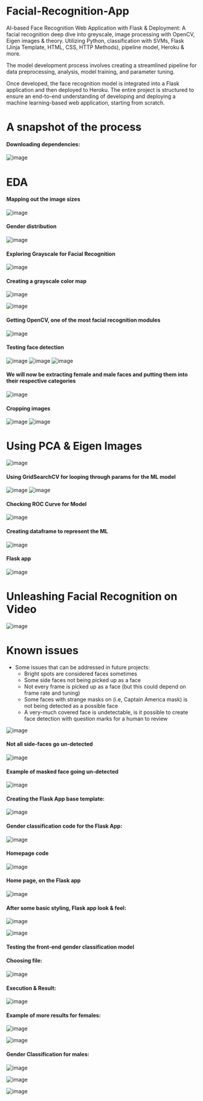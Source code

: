 # Facial-Recognition-App
AI-based Face Recognition Web Application with Flask &amp; Deployment: A facial recognition deep dive into greyscale, image processing with OpenCV, Eigen images &amp; theory. Utilizing Python, classification with SVMs, Flask (Jinja Template, HTML, CSS, HTTP Methods), pipeline model, Heroku &amp; more. 

The model development process involves creating a streamlined pipeline for data preprocessing, analysis, model training, and parameter tuning. 

Once developed, the face recognition model is integrated into a Flask application and then deployed to Heroku. The entire project is structured to ensure an end-to-end understanding of developing and deploying a machine learning-based web application, starting from scratch.

# A snapshot of the process 

#### Downloading dependencies: 
![image](https://github.com/MayCooper/Facial-Recognition-App/assets/82129870/cd147e4f-c137-4efe-98c8-3a26c29488e7)

# EDA
#### Mapping out the image sizes
![image](https://github.com/MayCooper/Facial-Recognition-App/assets/82129870/fcba1ab8-b09a-41da-a2f6-d6866d470bb5)

#### Gender distribution
![image](https://github.com/MayCooper/Facial-Recognition-App/assets/82129870/ae2a9b00-02d0-4cce-b653-909abe8ec680)

#### Exploring Grayscale for Facial Recognition
![image](https://github.com/MayCooper/Facial-Recognition-App/assets/82129870/f4595748-fd0d-426e-9a34-ced5db6c7e0a)

#### Creating a grayscale color map
![image](https://github.com/MayCooper/Facial-Recognition-App/assets/82129870/0e3dd4fa-95fa-46c5-a20a-2615f7366696)

![image](https://github.com/MayCooper/Facial-Recognition-App/assets/82129870/a53d1c32-c3ad-4671-bf20-73c766366f80)

####  Getting OpenCV, one of the most facial recognition modules
![image](https://github.com/MayCooper/Facial-Recognition-App/assets/82129870/67d8d20f-2d29-4108-949f-c4dbacffdd94)

#### Testing face detection
![image](https://github.com/MayCooper/Facial-Recognition-App/assets/82129870/43e80bea-6641-4554-a39c-ce6dd9c5d4fa)
![image](https://github.com/MayCooper/Facial-Recognition-App/assets/82129870/23389ac1-7470-4269-8495-19f15405308c)
![image](https://github.com/MayCooper/Facial-Recognition-App/assets/82129870/03acad35-25f0-484d-bdbb-521665619c70)

#### We will now be extracting female and male faces and putting them into their respective categories

![image](https://github.com/MayCooper/Facial-Recognition-App/assets/82129870/c2967730-3417-4a63-9f48-857c020780c7)

#### Cropping images
![image](https://github.com/MayCooper/Facial-Recognition-App/assets/82129870/9ad1960f-dda3-4837-b09f-2d58a3a50494)
![image](https://github.com/MayCooper/Facial-Recognition-App/assets/82129870/4264b43b-3528-48df-8649-8bf652a7f124)

# Using PCA & Eigen Images

![image](https://github.com/MayCooper/Facial-Recognition-App/assets/82129870/4e3aa470-8426-43fd-bc3d-9a36b4cf9538)

#### Using GridSearchCV for looping through params for the ML model
![image](https://github.com/MayCooper/Facial-Recognition-App/assets/82129870/e2a8ca66-f643-48d3-8744-39f686ad319e)
![image](https://github.com/MayCooper/Facial-Recognition-App/assets/82129870/bece8307-46c1-4cf1-a7c2-1c108065e158)

#### Checking ROC Curve for Model
![image](https://github.com/MayCooper/Facial-Recognition-App/assets/82129870/6b67e188-f23d-4307-85d0-e0b0bf130e1d)

#### Creating dataframe to represent the ML 
![image](https://github.com/MayCooper/Facial-Recognition-App/assets/82129870/d098e928-0461-4bab-9094-eba12078a4bc)

#### Flask app

![image](https://github.com/MayCooper/Facial-Recognition-App/assets/82129870/50dbc46a-f252-4755-8052-44a13931efbe)

# Unleashing Facial Recognition on Video

![image](https://github.com/MayCooper/Facial-Recognition-App/assets/82129870/e7781f76-f7a3-465c-ae5f-4cd284caed05)

# Known issues 
- Some issues that can be addressed in future projects:
  - Bright spots are considered faces sometimes
  - Some side faces not being picked up as a face 
  - Not every frame is picked up as a face (but this could depend on frame rate and tuning)
  - Some faces with strange masks on (i.e, Captain America mask) is not being detected as a possible face
  - A very-much covered face is undetectable, is it possible to create face detection with question marks for a human to review

![image](https://github.com/MayCooper/Facial-Recognition-App/assets/82129870/9508162f-9581-418e-84b4-3a1ada196a16)

#### Not all side-faces go un-detected

![image](https://github.com/MayCooper/Facial-Recognition-App/assets/82129870/4dc852f0-65f6-4100-9a49-a3fbb5c77e1f)


#### Example of masked face going un-detected
![image](https://github.com/MayCooper/Facial-Recognition-App/assets/82129870/44937e0a-b35a-4c8d-87ba-a94a15b4914d)

#### Creating the Flask App base template: 

![image](https://github.com/MayCooper/Facial-Recognition-App/assets/82129870/a9ed8e5a-4d59-47f5-974a-0000ad644179)

#### Gender classification code for the Flask App: 

![image](https://github.com/MayCooper/Facial-Recognition-App/assets/82129870/dcac4c9b-48f2-4a4e-956d-37f01871a020)


#### Homepage code

![image](https://github.com/MayCooper/Facial-Recognition-App/assets/82129870/6e7f7d85-b755-4e27-8e88-94b11d9966bd)


#### Home page, on the Flask app

![image](https://github.com/MayCooper/Facial-Recognition-App/assets/82129870/1492ebfe-1cbf-4325-983e-8606fb873a1a)


#### After some basic styling, Flask app look & feel:

![image](https://github.com/MayCooper/Facial-Recognition-App/assets/82129870/8336e3cc-e464-4056-9469-c82a7824e58d)


![image](https://github.com/MayCooper/Facial-Recognition-App/assets/82129870/721f53a2-b0f2-40fa-851d-d1f3a4a84010)


#### Testing the front-end gender classification model
#### Choosing file:
![image](https://github.com/MayCooper/Facial-Recognition-App/assets/82129870/7bab8f87-47e0-469d-bc3d-a4ab2d7166a9)


#### Execution & Result:

![image](https://github.com/MayCooper/Facial-Recognition-App/assets/82129870/2227ca63-da0f-4b20-a59b-b86e6eddc18c)


#### Example of more results for females:

![image](https://github.com/MayCooper/Facial-Recognition-App/assets/82129870/ea7a434e-98c3-4dca-97d9-a12dd9ba6d89)

![image](https://github.com/MayCooper/Facial-Recognition-App/assets/82129870/bfcb6390-1cc3-4b41-a339-02263bce54ad)


#### Gender Classification for males:

![image](https://github.com/MayCooper/Facial-Recognition-App/assets/82129870/852cc3d6-7293-4dd7-bc35-fbbfc85b842d)

![image](https://github.com/MayCooper/Facial-Recognition-App/assets/82129870/f2b3e900-19c4-48b4-bcb2-bfb1eedcb1cd)

![image](https://github.com/MayCooper/Facial-Recognition-App/assets/82129870/47bfad70-f6fe-487e-b475-1bb146194b62)


